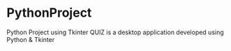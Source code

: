 # PythonProject
Python Project using Tkinter
QUIZ is a desktop application developed using Python & Tkinter
